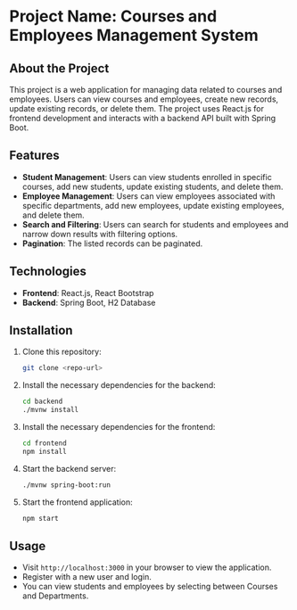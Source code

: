 # Project Name: Courses and Employees Management System

## About the Project
This project is a web application for managing data related to courses and employees. Users can view courses and employees, create new records, update existing records, or delete them. The project uses React.js for frontend development and interacts with a backend API built with Spring Boot.

## Features
- **Student Management**: Users can view students enrolled in specific courses, add new students, update existing students, and delete them.
- **Employee Management**: Users can view employees associated with specific departments, add new employees, update existing employees, and delete them.
- **Search and Filtering**: Users can search for students and employees and narrow down results with filtering options.
- **Pagination**: The listed records can be paginated.

## Technologies
- **Frontend**: React.js, React Bootstrap
- **Backend**: Spring Boot, H2 Database

## Installation
1. Clone this repository:
   ```bash
   git clone <repo-url>
   ```

2. Install the necessary dependencies for the backend:
   ```bash
   cd backend
   ./mvnw install
   ```

3. Install the necessary dependencies for the frontend:
   ```bash
   cd frontend
   npm install
   ```

4. Start the backend server:
   ```bash
   ./mvnw spring-boot:run
   ```

5. Start the frontend application:
   ```bash
   npm start
   ```

## Usage
- Visit `http://localhost:3000` in your browser to view the application.
- Register with a new user and login.
- You can view students and employees by selecting between Courses and Departments.
